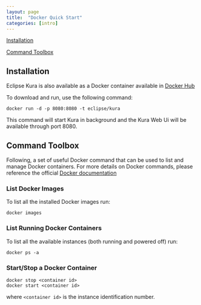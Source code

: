 ```yaml
---
layout: page
title:  "Docker Quick Start"
categories: [intro]
---
```


[Installation](#installation)

[Command Toolbox](#command-toolbox)

## Installation

Eclipse Kura is also available as a Docker container available in [Docker Hub](https://hub.docker.com/r/eclipse/kura/)

To download and run, use the following command:

```
docker run -d -p 8080:8080 -t eclipse/kura
```

This command will start Kura in background and the Kura Web Ui will be available through port 8080.


## Command Toolbox

Following, a set of useful Docker command that can be used to list and manage Docker containers.
For more details on Docker commands, please reference the official [Docker documentation](https://docs.docker.com/get-started/) 

### List Docker Images

To list all the installed Docker images run:

```
docker images
```

### List Running Docker Containers

To list all the available instances (both running and powered off) run:

```
docker ps -a
```

### Start/Stop a Docker Container

```
docker stop <container id>
docker start <container id>
```

where `<container id>` is the instance identification number.

